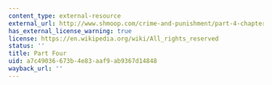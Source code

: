 ```yaml
---
content_type: external-resource
external_url: http://www.shmoop.com/crime-and-punishment/part-4-chapter-1-full-text.html
has_external_license_warning: true
license: https://en.wikipedia.org/wiki/All_rights_reserved
status: ''
title: Part Four
uid: a7c49036-673b-4e83-aaf9-ab9367d14848
wayback_url: ''
---
```

